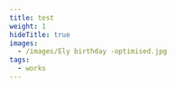 ```yaml
---
title: test
weight: 1
hideTitle: true
images:
  - /images/Ely birthday -optimised.jpg
tags:
  - works
---
```

